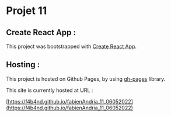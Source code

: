 # Projet 11

## Create React App :

This project was bootstrapped with [Create React App](https://github.com/facebook/create-react-app).


## Hosting :

This project is hosted on Github Pages, by using [gh-pages](https://www.npmjs.com/package/gh-pages) library.

This site is currently hosted at URL :

[https://f4b4nd.github.io/fabienAndria_11_06052022](https://f4b4nd.github.io/fabienAndria_11_06052022)